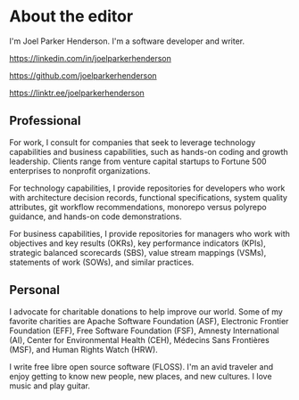 # About the editor

I'm Joel Parker Henderson. I'm a software developer and writer.

<https://linkedin.com/in/joelparkerhenderson>

<https://github.com/joelparkerhenderson>

<https://linktr.ee/joelparkerhenderson>


## Professional

For work, I consult for companies that seek to leverage technology capabilities and business capabilities, such as hands-on coding and growth leadership. Clients range from venture capital startups to Fortune 500 enterprises to nonprofit organizations.

For technology capabilities, I provide repositories for developers who work with architecture decision records, functional specifications, system quality attributes, git workflow recommendations, monorepo versus polyrepo guidance, and hands-on code demonstrations.

For business capabilities, I provide repositories for managers who work with objectives and key results (OKRs), key performance indicators (KPIs), strategic balanced scorecards (SBS), value stream mappings (VSMs), statements of work (SOWs), and similar practices.


## Personal

I advocate for charitable donations to help improve our world. Some of my favorite charities are Apache Software Foundation (ASF), Electronic Frontier Foundation (EFF), Free Software Foundation (FSF), Amnesty International (AI), Center for Environmental Health (CEH), Médecins Sans Frontières (MSF), and Human Rights Watch (HRW).

I write free libre open source software (FLOSS). I'm an avid traveler and enjoy getting to know new people, new places, and new cultures. I love music and play guitar.
